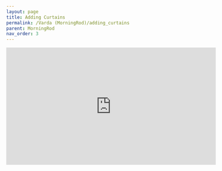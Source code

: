 ```yaml
---
layout: page
title: Adding Curtains
permalink: /Varda (MorningRod)/adding_curtains
parent: MorningRod
nav_order: 3
---
```


<iframe width="560" height="315" src="https://www.youtube.com/embed/e7q_DY6dvsU" frameborder="0" allow="accelerometer; autoplay; encrypted-media; gyroscope; picture-in-picture" allowfullscreen=""></iframe>

